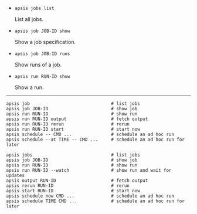 
- `apsis jobs list`

  List all jobs.

- `apsis job JOB-ID show`

  Show a job specification.

- `apsis job JOB-ID runs`

  Show runs of a job.

- `apsis run RUN-ID show`

  Show a run.



<hr>

```
apsis job                               # list jobs
apsis job JOB-ID                        # show job
apsis run RUN-ID                        # show run
apsis run RUN-ID output                 # fetch output
apsis run RUN-ID rerun                  # rerun
apsis run RUN-ID start                  # start now
apsis schedule -- CMD ...               # schedule an ad hoc run
apsis schedule --at TIME -- CMD ...     # schedule an ad hoc run for later
```

```
apsis jobs                              # list jobs
apsis job JOB-ID                        # show job
apsis run RUN-ID                        # show run
apsis run RUN-ID --watch                # show run and wait for updates
apsis output RUN-ID                     # fetch output
apsis rerun RUN-ID                      # rerun
apsis start RUN-ID                      # start now
apsis schedule now CMD ...              # schedule an ad hoc run
apsis schedule TIME CMD ...             # schedule an ad hoc run for later
```

